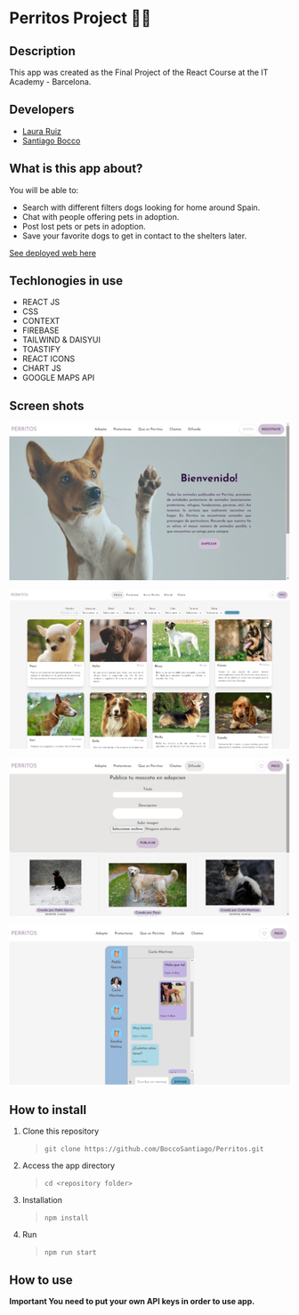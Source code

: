 # Perritos Project 🐕‍🦺
## Description
This app was created as the Final Project of the React Course at the IT Academy - Barcelona.

## Developers
- [Laura Ruiz](https://github.com/Laura-Ruiz/)
- [Santiago Bocco](https://github.com/BoccoSantiago/)


## What is this app about? 

You will be able to: 
- Search with different filters dogs looking for home around Spain.
- Chat with people offering pets in adoption.
- Post lost pets or pets in adoption.
- Save your favorite dogs to get in contact to the shelters later.


[See deployed web here](https://boccosantiago.github.io/Perritos/)

## Techlonogies in use

- REACT JS
- CSS
- CONTEXT
- FIREBASE
- TAILWIND & DAISYUI
- TOASTIFY
- REACT ICONS 
- CHART JS
- GOOGLE MAPS API


## Screen shots

![landingpage](./src/Assets/img/screenshots/landingpage.jpg)

![search](./src/Assets/img/screenshots/search.jpg)

![posts](./src/Assets/img/screenshots/posts.jpg)

![chat](./src/Assets/img/screenshots/chat.jpg)

## How to install
1. Clone this repository 
    > `git clone https://github.com/BoccoSantiago/Perritos.git`
2. Access the app directory
    > `cd <repository folder>`
3. Installation 
    >`npm install`    
4. Run
    >`npm run start`
    
## How to use
**Important You need to put your own API keys in order to use app.**

